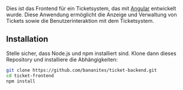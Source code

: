 Dies ist das Frontend für ein Ticketsystem, das mit [Angular](https://angular.io/) entwickelt wurde. Diese Anwendung ermöglicht die Anzeige und Verwaltung von Tickets sowie die Benutzerinteraktion mit dem Ticketsystem.

## Installation

Stelle sicher, dass Node.js und npm installiert sind. Klone dann dieses Repository und installiere die Abhängigkeiten:

```bash
git clone https://github.com/bananites/ticket-backend.git
cd ticket-frontend
npm install